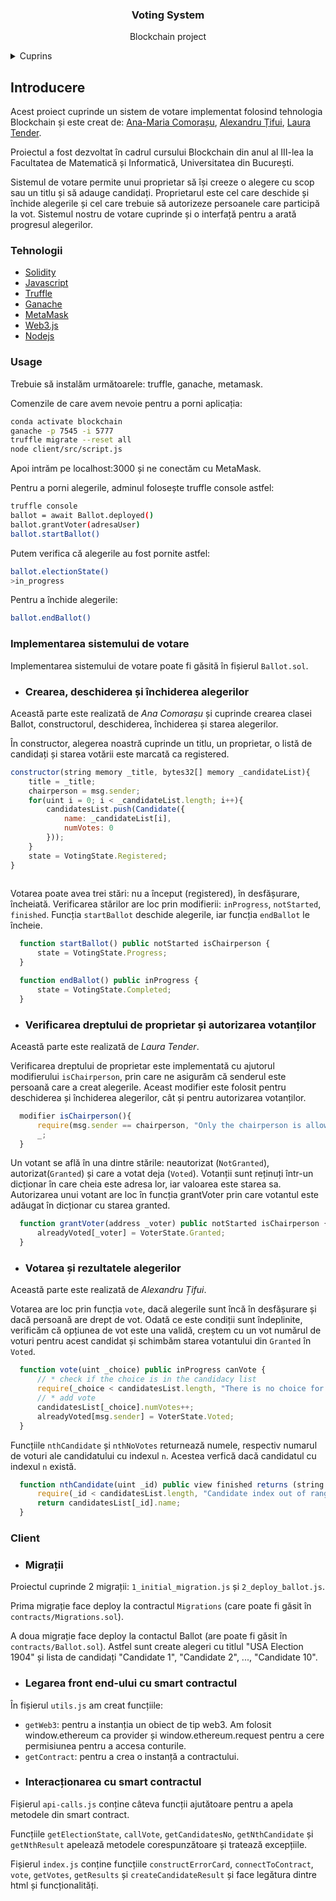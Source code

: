 <h3 align="center">Voting System</h3>
  <p align="center">
    Blockchain project
  </p>
<details>
  <summary>Cuprins</summary>
  <ol>
    <li>Introducere</li>
    <li>Tehnologii</li>
    <li>Usage</li>
    <li>
        Implementarea sistemului de votare
        <ul>
            <li> Crearea, deschiderea și închiderea alegerilor </li>
            <li> Verificarea dreptului de proprietar și autorizarea votanților </li>
            <li> Votarea și câștigarea alegerilorVotarea și câștigarea alegerilor </li>
        </ul>
    </li>
    <li>
        Client
        <ul>
            <li> Migrații </li>
            <li> Legarea front end-ului cu smart contractul </li>
            <li> Interacționarea cu smart contractul </li>
        </ul>
    </li>
  </ol>
</details>

## Introducere

Acest proiect cuprinde un sistem de votare implementat folosind tehnologia Blockchain și este creat de: <a href="https://github.com/anacomo">Ana-Maria Comorașu</a>, <a href="https://github.com/tifui-alexandru/">Alexandru Țifui</a>, <a href="https://github.com/lauratender">Laura Tender</a>.

Proiectul a fost dezvoltat în cadrul cursului Blockchain din anul al III-lea la Facultatea de Matematică și Informatică, Universitatea din București.

Sistemul de votare permite unui proprietar să își creeze o alegere cu scop sau un titlu și să adauge candidați. Proprietarul este cel care deschide și închide alegerile și cel care trebuie să autorizeze persoanele care participă la vot. Sistemul nostru de votare cuprinde și o interfață pentru a arată progresul alegerilor.

### Tehnologii

* [Solidity](https://docs.soliditylang.org/en/v0.8.13/)
* [Javascript](https://www.javascript.com/)
* [Truffle](https://trufflesuite.com/)
* [Ganache](https://trufflesuite.com/ganache/)
* [MetaMask](https://metamask.io/)
* [Web3.js](https://web3js.readthedocs.io/en/v1.7.3/)
* [Nodejs](https://nodejs.org/en/)

### Usage

Trebuie să instalăm următoarele: truffle, ganache, metamask.

Comenzile de care avem nevoie pentru a porni aplicația:
```bash
conda activate blockchain
ganache -p 7545 -i 5777
truffle migrate --reset all
node client/src/script.js
```
Apoi intrăm pe localhost:3000 și ne conectăm cu MetaMask.

Pentru a porni alegerile, adminul folosește truffle console astfel:
```bash
truffle console
ballot = await Ballot.deployed()
ballot.grantVoter(adresaUser)
ballot.startBallot()
```
Putem verifica că alegerile au fost pornite astfel:
```bash
ballot.electionState()
>in_progress
```

Pentru a închide alegerile:
```bash
ballot.endBallot()
```

### Implementarea sistemului de votare

Implementarea sistemului de votare poate fi găsită în fișierul ```Ballot.sol```.

* ### Crearea, deschiderea și închiderea alegerilor

Această parte este realizată de *Ana Comorașu* și cuprinde crearea clasei Ballot, constructorul, deschiderea, închiderea și starea alegerilor.

În constructor, alegerea noastră cuprinde un titlu, un proprietar, o listă de candidați și starea votării este marcată ca registered.

```javascript
constructor(string memory _title, bytes32[] memory _candidateList){
    title = _title;
    chairperson = msg.sender;
    for(uint i = 0; i < _candidateList.length; i++){
        candidatesList.push(Candidate({
            name: _candidateList[i],
            numVotes: 0
        }));
    }
    state = VotingState.Registered;
}
       
```

Votarea poate avea trei stări: nu a început (registered), în desfășurare, încheiată. Verificarea stărilor are loc prin modifierii: ```inProgress```, ```notStarted```, ```finished```. Funcția ```startBallot``` deschide alegerile, iar funcția ```endBallot``` le încheie.

```javascript
  function startBallot() public notStarted isChairperson {
      state = VotingState.Progress;
  }

  function endBallot() public inProgress {
      state = VotingState.Completed;
  }
```

* ### Verificarea dreptului de proprietar și autorizarea votanților

Această parte este realizată de *Laura Tender*.

Verificarea dreptului de proprietar este implementată cu ajutorul modifierului ```isChairperson```, prin care ne asigurăm că senderul este persoană care a creat alegerile. Aceast modifier este folosit pentru deschiderea și închiderea alegerilor, cât și pentru autorizarea votanților.

```javascript
  modifier isChairperson(){
      require(msg.sender == chairperson, "Only the chairperson is allowed.");
      _;
  }
```

Un votant se află în una dintre stările: neautorizat (```NotGranted```), autorizat(```Granted```) și care a votat deja (```Voted```). Votanții sunt reținuți într-un dicționar în care cheia este adresa lor, iar valoarea este starea sa. Autorizarea unui votant are loc în funcția grantVoter prin care votantul este adăugat în dicționar cu starea granted.

```javascript
  function grantVoter(address _voter) public notStarted isChairperson {
      alreadyVoted[_voter] = VoterState.Granted;
  }
```

* ### Votarea și rezultatele alegerilor

Această parte este realizată de *Alexandru Țifui*.

Votarea are loc prin funcția ```vote```, dacă alegerile sunt încă în desfășurare și dacă persoană are drept de vot. Odată ce este condiții sunt îndeplinite, verificăm că opțiunea de vot este una validă, creștem cu un vot numărul de voturi pentru acest candidat și schimbăm starea votantului din ```Granted``` în ```Voted```.

```javascript
  function vote(uint _choice) public inProgress canVote {
      // * check if the choice is in the candidacy list
      require(_choice < candidatesList.length, "There is no choice for this");
      // * add vote
      candidatesList[_choice].numVotes++;
      alreadyVoted[msg.sender] = VoterState.Voted;
  }
```

Funcțiile ```nthCandidate``` și ```nthNoVotes``` returnează numele, respectiv numarul de voturi ale candidatului cu indexul ```n```. Acestea verfică dacă candidatul cu indexul ```n``` există.

```javascript
  function nthCandidate(uint _id) public view finished returns (string memory) {
      require(_id < candidatesList.length, "Candidate index out of range");
      return candidatesList[_id].name;
  }
```

### Client
* ### Migrații
Proiectul cuprinde 2 migrații: ```1_initial_migration.js``` și ```2_deploy_ballot.js```.

Prima migrație face deploy la contractul ```Migrations``` (care poate fi găsit în ```contracts/Migrations.sol```).

A doua migrație face deploy la contactul Ballot (are poate fi găsit în ```contracts/Ballot.sol```). Astfel sunt create alegeri cu titlul "USA Election 1904" și lista de candidați "Candidate 1", "Candidate 2", ..., "Candidate 10".

* ### Legarea front end-ului cu smart contractul

În fișierul ```utils.js``` am creat funcțiile:
- ```getWeb3```: pentru a instanția un obiect de tip web3. Am folosit window.ethereum ca provider și window.ethereum.request pentru a cere permisiunea pentru a accesa conturile.
- ```getContract```: pentru a crea o instanță a contractului.

* ### Interacționarea cu smart contractul

Fișierul ```api-calls.js``` conține câteva funcții ajutătoare pentru a apela metodele din smart contract.

Funcțiile ```getElectionState```, ```callVote```, ```getCandidatesNo```, ```getNthCandidate``` și ```getNthResult``` apelează metodele corespunzătoare și tratează excepțiile.  

Fișierul ```index.js``` conține funcțiile ```constructErrorCard```, ```connectToContract```, ```vote```, ```getVotes```, ```getResults``` și ```createCandidateResult``` și face legătura dintre html și funcționalități.